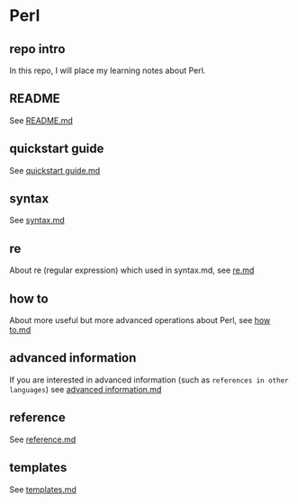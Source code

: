 # Perl
## repo intro
In this repo, I will place my learning notes about Perl.

## README
See [README.md](https://github.com/40843245/Perl/blob/main/README.md)

## quickstart guide
See [quickstart guide.md](https://github.com/40843245/Perl/blob/main/quickstart%20guide.md)

## syntax
See [syntax.md](https://github.com/40843245/Perl/blob/main/syntax.md)

## re
About re (regular expression) which used in syntax.md, see [re.md](https://github.com/40843245/Perl/blob/main/re.md)

## how to
About more useful but more advanced operations about Perl, see [how to.md](https://github.com/40843245/Perl/blob/main/how%20to/how%20to.md)

## advanced information
If you are interested in advanced information (such as `references in other languages`) see [advanced information.md](https://github.com/40843245/Perl/blob/main/advanced%20information.md)

## reference
See [reference.md](https://github.com/40843245/Perl/blob/main/reference/reference.md)

## templates
See [templates.md](https://github.com/40843245/Perl/blob/main/templates.md)
